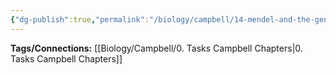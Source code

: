 ```yaml
---
{"dg-publish":true,"permalink":"/biology/campbell/14-mendel-and-the-gene-idea/","dgHomeLink":true,"dgPassFrontmatter":true}
---
```


**Tags/Connections:**
[[Biology/Campbell/0. Tasks Campbell Chapters|0. Tasks Campbell Chapters]]